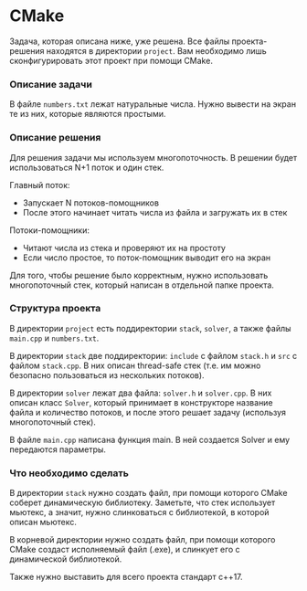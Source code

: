 # CMake
Задача, которая описана ниже, уже решена. Все файлы проекта-решения находятся в директории ``project``. Вам необходимо лишь сконфигурировать этот проект при помощи CMake. 

### Описание задачи
В файле ``numbers.txt`` лежат натуральные числа. Нужно вывести на экран те из них, которые являются простыми.

### Описание решения
Для решения задачи мы используем многопоточность. В решении будет использоваться N+1 поток и один стек. 

Главный поток:
- Запускает N потоков-помощников
- После этого начинает читать числа из файла и загружать их в стек

Потоки-помощники:
- Читают числа из стека и проверяют их на простоту
- Если число простое, то поток-помощник выводит его на экран

Для того, чтобы решение было корректным, нужно использовать многопоточный стек, который написан в отдельной папке проекта.

### Структура проекта
В директории ``project`` есть поддиректории ``stack``, ``solver``, а также файлы ``main.cpp`` и ``numbers.txt``.

В директории ``stack`` две поддиректории: ``include`` с файлом ``stack.h`` и ``src`` с файлом ``stack.cpp``. В них описан thread-safe стек (т.е. им можно безопасно пользоваться из нескольких потоков).

В директории ``solver`` лежат два файла: ``solver.h`` и ``solver.cpp``. В них описан класс ``Solver``, который принимает в конструкторе название файла и количество потоков, и после этого решает задачу (используя многопоточный стек).

В файле ``main.cpp`` написана функция main. В ней создается Solver и ему передаются параметры.

### Что необходимо сделать
В директории ``stack`` нужно создать файл, при помощи которого CMake соберет динамическую библиотеку. Заметьте, что стек использует мьютекс, а значит, нужно слинковаться с библиотекой, в которой описан мьютекс.

В корневой директории нужно создать файл, при помощи которого CMake создаст исполняемый файл (.exe), и слинкует его с динамической библиотекой.

Также нужно выставить для всего проекта стандарт с++17.
